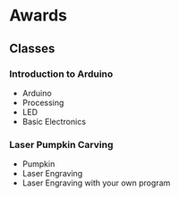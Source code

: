 # Awards


## Classes
### Introduction to Arduino
- Arduino
- Processing
- LED
- Basic Electronics


### Laser Pumpkin Carving
- Pumpkin
- Laser Engraving
- Laser Engraving with your own program
